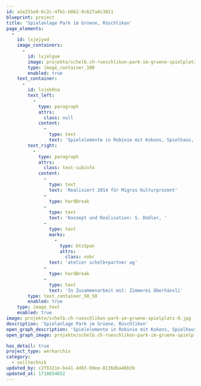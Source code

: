 ```yaml
---
id: a1e231e8-6c2c-4fb1-b062-8c627a8c3011
blueprint: project
title: 'Spielanlage Park im Grüene, Rüschlikon'
page_elements:
  -
    id: lxjejywd
    image_containers:
      -
        id: lxjelgue
        image: projekte/schelb.ch-rueschlikon-park-im-gruene-spielplatz-0.jpg
        type: image_container_100
        enabled: true
    text_container:
      -
        id: lxjek0sa
        text_left:
          -
            type: paragraph
            attrs:
              class: null
            content:
              -
                type: text
                text: 'Spielelemente in Robinie mit Kokons, Spielhaus, Seil- und Holzelementen. Seiliglus, Hängematten, Sandbereich'
        text_right:
          -
            type: paragraph
            attrs:
              class: text-subinfo
            content:
              -
                type: text
                text: 'Realisiert 2014 für Migros Kulturprozent'
              -
                type: hardBreak
              -
                type: text
                text: 'Konzept und Realisation: S. Dobler, '
              -
                type: text
                marks:
                  -
                    type: btsSpan
                    attrs:
                      class: nobr
                text: 'atelier schelb+partner ag'
              -
                type: hardBreak
              -
                type: text
                text: 'In Zusammenarbeit mit: Zimmerei Oberhänsli'
        type: text_container_50_50
        enabled: true
    type: image_text
    enabled: true
image: projekte/schelb.ch-rueschlikon-park-im-gruene-spielplatz-0.jpg
description: 'Spielanlage Park im Grüene, Rüschlikon'
open_graph_description: 'Spielelemente in Robinie mit Kokons, Spielhaus, Seil- und Holzelementen. Seiliglus, Hängematten, Sandbereich'
open_graph_image: projekte/schelb.ch-rueschlikon-park-im-gruene-spielplatz-0.jpg

has_detail: true
project_type: werkarchiv
category:
  - seiltechnik
updated_by: c2f8321e-be41-4d83-b9ee-8136dba46b39
updated_at: 1718654652
---
```

